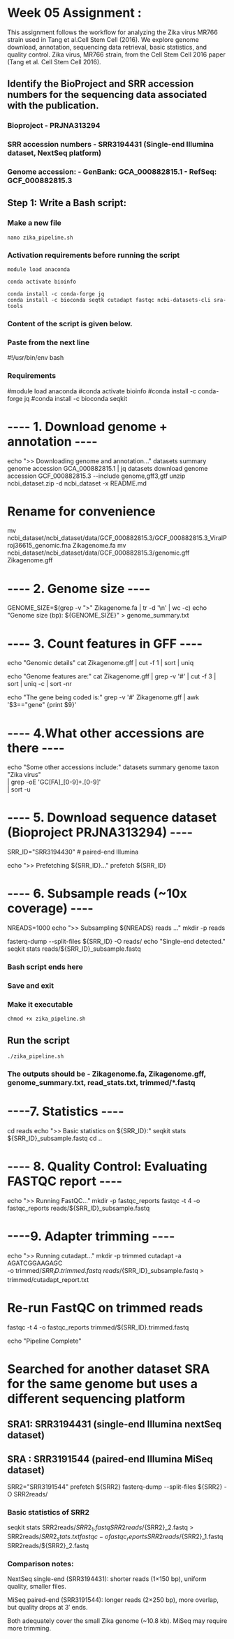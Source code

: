 # Week 05 Assignment :

This assignment follows the workflow for analyzing the Zika virus MR766 strain used in  Tang et al.Cell Stem Cell (2016). We explore genome download, annotation, sequencing data retrieval,  basic statistics, and quality control. Zika virus, MR766 strain, from the Cell Stem Cell 2016 paper (Tang et al. Cell Stem Cell 2016).

## Identify the BioProject and SRR accession numbers for the sequencing data associated with the publication.
### Bioproject - PRJNA313294
### SRR accession numbers - SRR3194431 (Single-end Illumina dataset, NextSeq platform)
### Genome accession:  - GenBank: GCA_000882815.1  - RefSeq: GCF_000882815.3 

## Step 1: Write a Bash script:

### Make a new file
```
nano zika_pipeline.sh
```
### Activation requirements before running the script
```
module load anaconda 

conda activate bioinfo

conda install -c conda-forge jq
conda install -c bioconda seqtk cutadapt fastqc ncbi-datasets-cli sra-tools
```
### Content of the script is given below. 
### Paste from the next line
#!/usr/bin/env bash

### Requirements
#module load anaconda
#conda activate bioinfo
#conda install -c conda-forge jq
#conda install -c bioconda seqkit


# ---- 1. Download genome + annotation ----
echo ">> Downloading genome and annotation..."
datasets summary genome accession GCA_000882815.1 | jq
datasets download genome accession GCF_000882815.3 --include genome,gff3,gtf
unzip ncbi_dataset.zip -d ncbi_dataset -x README.md
# Rename for convenience
mv ncbi_dataset/ncbi_dataset/data/GCF_000882815.3/GCF_000882815.3_ViralProj36615_genomic.fna Zikagenome.fa
mv ncbi_dataset/ncbi_dataset/data/GCF_000882815.3/genomic.gff Zikagenome.gff

# ---- 2. Genome size ----
GENOME_SIZE=$(grep -v ">" Zikagenome.fa | tr -d '\n' | wc -c)
echo "Genome size (bp): ${GENOME_SIZE}" > genome_summary.txt

# ---- 3. Count features in GFF ----
echo "Genomic details"
cat Zikagenome.gff | cut -f 1 | sort | uniq

echo "Genome features are:"
cat Zikagenome.gff | grep -v '#' | cut -f 3 | sort | uniq -c | sort -nr

echo "The gene being coded is:"
grep -v '#' Zikagenome.gff | awk '$3=="gene" {print $9}'

# ---- 4.What other accessions are there ----
echo "Some other accessions include:" 
datasets summary genome taxon "Zika virus" \
  | grep -oE 'GC[FA]_[0-9]+\.[0-9]' \
  | sort -u

# ---- 5. Download sequence dataset (Bioproject PRJNA313294) ----
SRR_ID="SRR3194430" # paired-end Illumina

echo ">> Prefetching ${SRR_ID}..."
prefetch ${SRR_ID}


# ---- 6. Subsample reads (~10x coverage) ----
NREADS=1000
echo ">> Subsampling ${NREADS} reads ..."
mkdir -p reads

fasterq-dump --split-files ${SRR_ID} -O reads/
echo "Single-end detected."
seqkit stats reads/${SRR_ID}_subsample.fastq

### Bash script ends here
### Save and exit
### Make it executable 
```
chmod +x zika_pipeline.sh
```
## Run the script 
```
./zika_pipeline.sh
```
### The outputs should be - Zikagenome.fa, Zikagenome.gff, genome_summary.txt, read_stats.txt, trimmed/*.fastq

# ----7. Statistics ----
cd reads
echo ">> Basic statistics on ${SRR_ID}:" 
seqkit stats ${SRR_ID}_subsample.fastq
cd ..

# ---- 8. Quality Control: Evaluating FASTQC report ----
echo ">> Running FastQC..."
mkdir -p fastqc_reports
fastqc -t 4 -o fastqc_reports reads/${SRR_ID}_subsample.fastq

# ----9. Adapter trimming ----
echo ">> Running cutadapt..."
mkdir -p trimmed 
cutadapt -a AGATCGGAAGAGC \
  -o trimmed/${SRR_ID}.trimmed.fastq \
  reads/${SRR_ID}_subsample.fastq > trimmed/cutadapt_report.txt

  # Re-run FastQC on trimmed reads
fastqc -t 4 -o fastqc_reports trimmed/${SRR_ID}.trimmed.fastq 

echo "Pipeline Complete"


# Searched for another dataset SRA for the same genome but uses a different sequencing platform
## SRA1: SRR3194431 (single-end Illumina nextSeq dataset)
## SRA : SRR3191544 (paired-end Illumina MiSeq dataset)

SRR2="SRR3191544"
prefetch ${SRR2}
fasterq-dump --split-files ${SRR2} -O SRR2reads/
### Basic statistics of SRR2
seqkit stats SRR2reads/${SRR2}_1.fastq SRR2reads/${SRR2}_2.fastq > SRR2reads/${SRR2}_stats.txt
fastqc -o fastqc_reports SRR2reads/${SRR2}_1.fastq SRR2reads/${SRR2}_2.fastq

### Comparison notes:
NextSeq single-end (SRR3194431): shorter reads (1×150 bp), uniform quality, smaller files.

MiSeq paired-end (SRR3191544): longer reads (2×250 bp), more overlap, but quality drops at 3′ ends.

Both adequately cover the small Zika genome (~10.8 kb). MiSeq may require more trimming.
